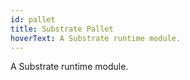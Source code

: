 ```yaml
---
id: pallet
title: Substrate Pallet
hoverText: A Substrate runtime module.
---
```


A Substrate runtime module.
